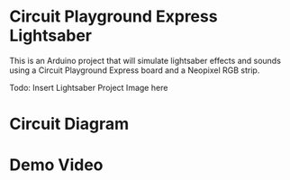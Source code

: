 # Circuit Playground Express Lightsaber

This is an Arduino project that will simulate lightsaber effects and sounds using a Circuit Playground Express board and a Neopixel RGB strip.

Todo: Insert Lightsaber Project Image here

# Circuit Diagram

# Demo Video

